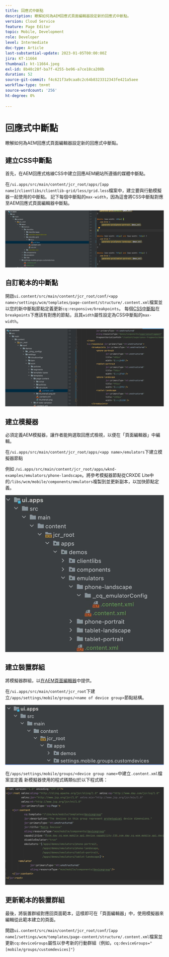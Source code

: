 ```yaml
---
title: 回應式中斷點
description: 瞭解如何為AEM回應式頁面編輯器設定新的回應式中斷點。
version: Cloud Service
feature: Page Editor
topic: Mobile, Development
role: Developer
level: Intermediate
doc-type: Article
last-substantial-update: 2023-01-05T00:00:00Z
jira: KT-11664
thumbnail: kt-11664.jpeg
exl-id: 8b48c28f-ba7f-4255-be96-a7ce18ca208b
duration: 52
source-git-commit: f4c621f3a9caa8c2c64b8323312343fe421a5aee
workflow-type: tm+mt
source-wordcount: '256'
ht-degree: 0%

---
```


# 回應式中斷點

瞭解如何為AEM回應式頁面編輯器設定新的回應式中斷點。

## 建立CSS中斷點

首先，在AEM回應式格線CSS中建立回應AEM網站所遵循的媒體中斷點。

在`/ui.apps/src/main/content/jcr_root/apps/[app name]/clientlibs/clientlib-grid/less/grid.less`檔案中，建立要與行動模擬器一起使用的中斷點。 記下每個中斷點的`max-width`，因為這會將CSS中斷點對應至AEM回應式頁面編輯器中斷點。

![建立新的回應式中斷點](./assets/responsive-breakpoints/create-new-breakpoints.jpg)

## 自訂範本的中斷點

開啟`ui.content/src/main/content/jcr_root/conf/<app name>/settings/wcm/templates/page-content/structure/.content.xml`檔案並以您的新中斷點節點定義更新`cq:responsive/breakpoints`。 每個[CSS中斷點](#create-new-css-breakpoints)在`breakpoints`下應該有對應的節點，且其`width`屬性設定為CSS中斷點的`max-width`。

![自訂範本的回應式中斷點](./assets/responsive-breakpoints/customize-template-breakpoints.jpg)

## 建立模擬器

必須定義AEM模擬器，讓作者能夠選取回應式檢視，以便在「頁面編輯器」中編輯。

在`/ui.apps/src/main/content/jcr_root/apps/<app name>/emulators`下建立模擬器節點

例如 `/ui.apps/src/main/content/jcr_root/apps/wknd-examples/emulators/phone-landscape`。將參考模擬器節點從CRXDE Lite中的`/libs/wcm/mobile/components/emulators`複製到並更新副本，以加快節點定義。

![建立新模擬器](./assets/responsive-breakpoints/create-new-emulators.jpg)

## 建立裝置群組

將模擬器群組，以[在AEM頁面編輯器](#update-the-templates-device-group)中提供。

在`/ui.apps/src/main/content/jcr_root`下建立`/apps/settings/mobile/groups/<name of device group>`節點結構。

![建立新裝置群組](./assets/responsive-breakpoints/create-new-device-group.jpg)

在`/apps/settings/mobile/groups/<device group name>`中建立`.content.xml`檔案並定義
新模擬器使用的程式碼類似於以下程式碼：

![建立新裝置](./assets/responsive-breakpoints/create-new-device.jpg)

## 更新範本的裝置群組

最後，將裝置群組對應回頁面範本，這樣即可在「頁面編輯器」中，使用模擬器來編輯從此範本建立的頁面。

開啟`ui.content/src/main/content/jcr_root/conf/[app name]/settings/wcm/templates/page-content/structure/.content.xml`檔案並更新`cq:deviceGroups`屬性以參考新的行動群組（例如，`cq:deviceGroups="[mobile/groups/customdevices]"`）
